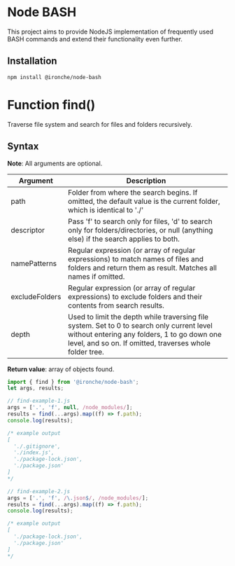 # Node BASH

This project aims to provide NodeJS implementation of frequently used BASH commands and extend their functionality even further.

## Installation

```shell
npm install @ironche/node-bash
```

# Function find()

Traverse file system and search for files and folders recursively.

## Syntax

**Note**: All arguments are optional.

| Argument | Description |
| -------- | ----------- |
| path  | Folder from where the search begins. If omitted, the default value is the current folder, which is identical to './' |
| descriptor | Pass 'f' to search only for files, 'd' to search only for folders/directories, or null (anything else) if the search applies to both. |
| namePatterns | Regular expression (or array of regular expressions) to match names of files and folders and return them as result. Matches all names if omitted. |
| excludeFolders | Regular expression (or array of regular expressions) to exclude folders and their contents from search results. |
| depth | Used to limit the depth while traversing file system. Set to 0 to search only current level without entering any folders, 1 to go down one level, and so on. If omitted, traverses whole folder tree. |

**Return value**: array of objects found.

```js
import { find } from '@ironche/node-bash';
let args, results;

// find-example-1.js
args = ['.', 'f', null, /node_modules/];
results = find(...args).map((f) => f.path);
console.log(results);

/* example output
[
  './.gitignore',
  './index.js',
  './package-lock.json',
  './package.json'
]
*/

// find-example-2.js
args = ['.', 'f', /\.json$/, /node_modules/];
results = find(...args).map((f) => f.path);
console.log(results);

/* example output
[
  './package-lock.json',
  './package.json'
]
*/
```
